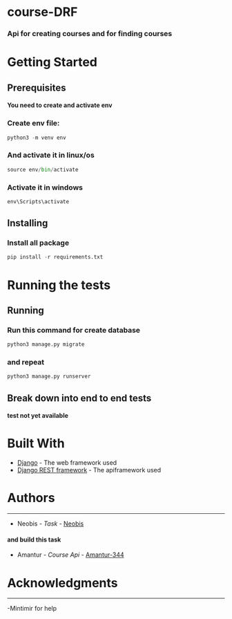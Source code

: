 # course-DRF

### Api for creating courses and for finding courses
# Getting Started

## Prerequisites
#### You need to create and activate env 
### Create env file:
```python
python3 -m venv env
```
### And activate it in linux/os
```python 
source env/bin/activate
```
### Activate it in windows 
```python
env\Scripts\activate
```

## Installing
### Install all package
```python
pip install -r requirements.txt
```

# Running the tests

## Running
### Run this command for create database
```python
python3 manage.py migrate
```
### and repeat
```python
python3 manage.py runserver
```
## Break down into end to end tests
#### test not yet available

# Built With

- [Django](https://www.djangoproject.com/) - The web framework used
- [Django REST framework](https://www.django-rest-framework.org/) - The apiframework used

# Authors
____
- Neobis - _Task_ - [Neobis](https://neobis.com/)
#### and build this task
- Amantur - _Course Api_ - [Amantur-344](https://github.com/Amantur-344)

# Acknowledgments
____
-Mintimir for help 
